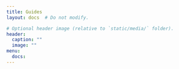 ```yaml
---
title: Guides
layout: docs  # Do not modify.

# Optional header image (relative to `static/media/` folder).
header:
  caption: ""
  image: ""
menu:
  docs:
---
```


